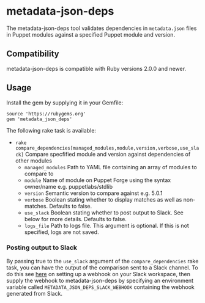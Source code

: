 # metadata-json-deps

The metadata-json-deps tool validates dependencies in `metadata.json` files in Puppet modules against a specified Puppet module and version.

## Compatibility

metadata-json-deps is compatible with Ruby versions 2.0.0 and newer.

## Usage

Install the gem by supplying it in your Gemfile:

```
source 'https://rubygems.org'
gem 'metadata_json_deps'
```

The following rake task is available:
- `rake compare_dependencies[managed_modules,module,version,verbose,use_slack]` Compare specfified module and version against dependencies of other modules 
  - `managed_modules` Path to YAML file containing an array of modules to compare to
  - `module` Name of module on Puppet Forge using the syntax owner/name e.g. puppetlabs/stdlib
  - `version` Semantic version to compare against e.g. 5.0.1
  - `verbose` Boolean stating whether to display matches as well as non-matches. Defaults to false.
  - `use_slack` Boolean stating whether to post output to Slack. See below for more details. Defaults to false.
  - `logs_file` Path to logs file. This argument is optional. If this is not specified, logs are not saved.
  
### Posting output to Slack
By passing true to the `use_slack` argument of the `compare_dependencies` rake task, you can have the output of the comparison sent to a Slack channel. To do this see [here](https://api.slack.com/tutorials/slack-apps-hello-world) on setting up a webhook on your Slack workspace, then supply the webhook to metadata-json-deps by specifying an environment variable called `METADATA_JSON_DEPS_SLACK_WEBHOOK` containing the webhook generated from Slack.




